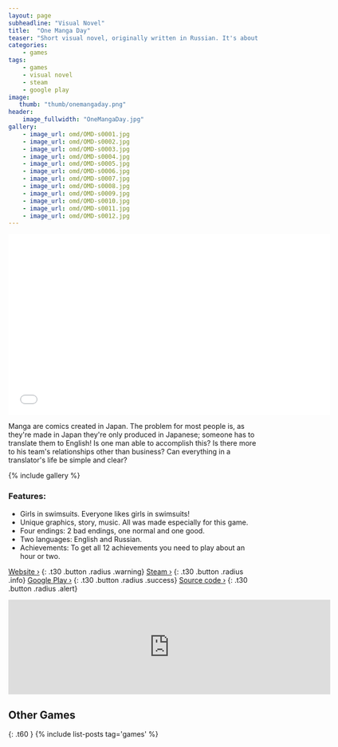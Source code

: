 ```yaml
---
layout: page
subheadline: "Visual Novel"
title:  "One Manga Day"
teaser: "Short visual novel, originally written in Russian. It's about Japaneese comics named manga."
categories:
    - games
tags:
    - games
    - visual novel
    - steam
    - google play
image:
   thumb: "thumb/onemangaday.png"
header:
    image_fullwidth: "OneMangaDay.jpg"
gallery:
    - image_url: omd/OMD-s0001.jpg
    - image_url: omd/OMD-s0002.jpg
    - image_url: omd/OMD-s0003.jpg
    - image_url: omd/OMD-s0004.jpg
    - image_url: omd/OMD-s0005.jpg
    - image_url: omd/OMD-s0006.jpg
    - image_url: omd/OMD-s0007.jpg
    - image_url: omd/OMD-s0008.jpg
    - image_url: omd/OMD-s0009.jpg
    - image_url: omd/OMD-s0010.jpg
    - image_url: omd/OMD-s0011.jpg
    - image_url: omd/OMD-s0012.jpg
---
```


<iframe width="646" height="363" src="//www.youtube.com/embed/IMeWtNx7Br0" frameborder="0" allowfullscreen></iframe>

Manga are comics created in Japan. The problem for most people is, as they're made in Japan they're only produced in Japanese; someone has to translate them to English! Is one man able to accomplish this? Is there more to his team's relationships other than business? Can everything in a translator's life be simple and clear?

{% include gallery %}

### Features:

- Girls in swimsuits. Everyone likes girls in swimsuits!
- Unique graphics, story, music. All was made especially for this game.
- Four endings: 2 bad endings, one normal and one good.
- Two languages: English and Russian.
- Achievements: To get all 12 achievements you need to play about an hour or two.

[Website ›](http://onemangaday.dexp.in/)
{: .t30 .button .radius .warning}
[Steam ›](http://store.steampowered.com/app/365070/)
{: .t30 .button .radius .info}
[Google Play ›](https://play.google.com/store/apps/details?id=in.dexp.onemangaday)
{: .t30 .button .radius .success}
[Source code ›](https://github.com/DeXP/onemangaday)
{: .t30 .button .radius .alert}



<iframe src="http://store.steampowered.com/widget/365070/" frameborder="0" width="646" height="190"></iframe>

## Other Games
{: .t60 }
{% include list-posts tag='games' %}
